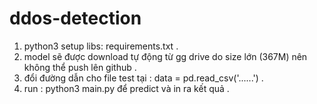 # ddos-detection
1. python3 setup libs: requirements.txt .
2. model sẽ được download tự động từ gg drive do size lớn (367M) nên không thể push lên github .
3. đổi đường dẫn cho file test tại : data = pd.read_csv('......') .
4. run : python3 main.py để predict và in ra kết quả .
